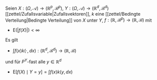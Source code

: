 Seien $X : (\Omega, \mathcal{A}) \to (\mathbb{R}^p, \mathscr{B}^p)$, $Y : (\Omega, \mathcal{A}) \to (\mathbb{R}^d, \mathscr{B}^d)$ [[zettel/Zufallsvariable|Zufallsvektoren]], $k$ eine [[zettel/Bedingte Verteilung|Bedingte Verteilung]] von $X$ unter $Y$, $f : (\mathbb{R}, \mathscr{B}^p) \to (\mathbb{R}, \mathscr{B})$ mit
- $\text{E}(|f(X)|) \lt \infty$

Es gilt
- $\int f(x) k(\cdot, dx) : (\mathbb{R}^d, \mathscr{B}^d) \to (\mathbb{R}, \mathscr{B})$

und für $P^Y$-fast alle $y \in \mathbb{R}^d$
- $\text{E}[f(X) \mid Y=y] = \int f(x) k(y, dx)$